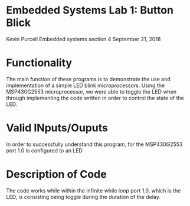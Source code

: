 # Embedded Systems Lab 1: Button Blick 
Kevin Purcell
Embedded systems section 4
September 21, 2018
# Functionality
The main function of these programs is to demonstrate the use and implementation of a simple LED blink microprocessors. Using the MSP430G2553 microprocessor, we were able to toggle the LED when through implementing the code written in order to control the state of the LED.
# Valid INputs/Ouputs
In order to successfully understand this program, for the MSP430G2553 port 1.0 is configured to an LED
# Description of Code
The code works while within the infinite while loop port 1.0, which is the LED, is consisting being toggle during the duration of the delay. 
